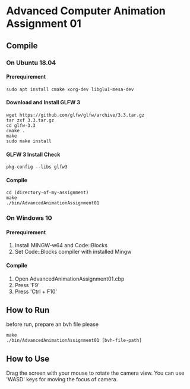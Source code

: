 # Advanced Computer Animation Assignment 01

## Compile

### On Ubuntu 18.04

#### Prerequirement

```
sudo apt install cmake xorg-dev libglu1-mesa-dev
```

#### Download and Install GLFW 3

```
wget https://github.com/glfw/glfw/archive/3.3.tar.gz
tar zxf 3.3.tar.gz
cd glfw-3.3
cmake .
make
sudo make install
```

#### GLFW 3 Install Check

```
pkg-config --libs glfw3
```

#### Compile

```
cd (directory-of-my-assignment)
make
./bin/AdvancedAnimationAssignment01
```

### On Windows 10

#### Prerequirement

1. Install MINGW-w64 and Code::Blocks
2. Set Code::Blocks compiler with installed Mingw

#### Compile

1. Open AdvancedAnimationAssignment01.cbp
2. Press 'F9'
3. Press 'Ctrl + F10'

## How to Run

before run, prepare an bvh file please

```
make
./bin/AdvancedAnimationAssignment01 [bvh-file-path]
```

## How to Use

Drag the screen with your mouse to rotate the camera view.
You can use 'WASD' keys for moving the focus of camera.
